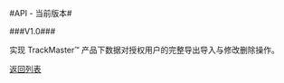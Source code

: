 #API - 当前版本#

###V1.0###

实现 TrackMaster™ 产品下数据对授权用户的完整导出导入与修改删除操作。

[返回列表][apiMain]  

[apiMain]: apiMain